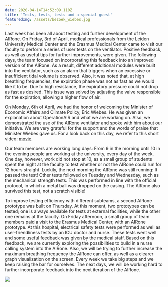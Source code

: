 ```yaml
---
date: 2020-04-14T14:52:09.110Z
title: 'Tests, tests, tests and a special guest'
featuredImg: /assets/bezoek_wiebes.jpg
---
```

<!--StartFragment-->

Last week has been all about testing and further development of the AIRone. On Friday, 3rd of April, medical professionals from the Leiden University Medical Center and the Erasmus Medical Center came to visit our faculty to perform a series of user tests on the ventilator. Positive feedback, as well as useful tips for further improvements, were given. The following days, the team focused on incorporating this feedback into an improved version of the AIRone. As a result, different additional modules were built into the ventilator, such as an alarm that triggers when an excessive or insufficient tidal volume is observed. Also, it was noted that, at high breathing frequencies, the expiration phase was not as fast as we would like it to be. Due to high resistance, the expiratory pressure could not drop as fast as desired. This issue was solved by adjusting the valve responsible for the expiration, allowing a higher flow of air.

On Monday, 6th of April, we had the honor of welcoming the Minister of Economic Affairs and Climate Policy, Eric Wiebes. He was given an explanation about OperationAIR and what we are working on. Also, we demonstrated the use of the AIRone ventilator and spoke with him about our initiative. We are very grateful for the support and the words of praise that Minister Wiebes gave us. For a look back on this day, we refer to this short video: [movie](https://bit.ly/3cn162B).

Our team members are working long days: From 9 in the morning until 10 in the evening people are working at the university, every day of the week. One day, however, work did not stop at 10, as a small group of students spent the night at the faculty to test whether or not the AIRone could run for 12 hours straight. Luckily, the next morning the AIRone was still running: It passed the test! Other tests followed on Tuesday and Wednesday, such as the mechanical strength tests. This was performed in line with the official protocol, in which a metal ball was dropped on the casing. The AIRone also survived this test, not a scratch visible!

To improve testing efficiency with different subteams, a second AIRone prototype was built on Thursday. At this moment, two prototypes can be tested; one is always available for tests at external facilities, while the other one remains at the faculty. On Friday afternoon, a small group of team members paid a visit to the Erasmus Medical Center, with an AIRone prototype. At this hospital, electrical safety tests were performed as well as user-friendliness tests by an ICU doctor and nurse. These tests went well and some useful feedback was given by the medical staff. Based on this feedback, we are currently exploring the possibilities to build in a nurse calling system into the AIRone. Also, we will be trying to further increase the maximum breathing frequency the AIRone can offer, as well as a clearer graph visualization on the screen. Every week we take big steps and we keep raising the bar for ourselves. The next days, we will be working hard to further incorporate feedback into the next iteration of the AIRone. 

<!--EndFragment-->

![](/assets/bezoek_wiebes.jpg)